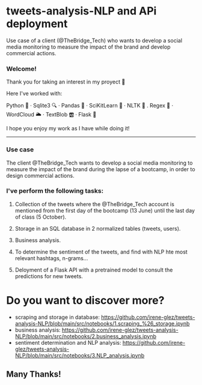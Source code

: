 # tweets-analysis-NLP and APi deployment
Use case of a client (@TheBridge_Tech) who wants to develop a social media monitoring to measure the impact of the brand and develop commercial actions.

### Welcome!

Thank you for taking an interest in my proyect 🙂

Here I've worked with:

Python 🐍  ·  Sqlite3 🔍  ·  Pandas 🐼  ·  SciKitLearn 🥼  ·  NLTK  📖 .  Regex  💬 · WordCloud 🌥 · TextBlob 🆎 · Flask 🦏

I hope you enjoy my work as I have while doing it!

--------------------------------------------------------------------------------------------------------------------------------------------------

### Use case
The client @TheBridge_Tech wants to develop a social media monitoring to measure the impact of the brand during the lapse of a bootcamp, in order to design commercial actions.


### I've perform the following tasks:
1. Collection of the tweets where the @TheBridge_Tech account is mentioned from the first day of the bootcamp (13 June) until the last day of class (5 October).

2. Storage in an SQL database in 2 normalized tables (tweets, users).

3. Business analysis.

4. To determine the sentiment of the tweets, and find with NLP hte most relevant hashtags, n-grams...

5. Deloyment of a Flask API with a pretrained model to consult the predictions for new tweets.

# Do you want to discover more? 

 - scraping and storage in database: https://github.com/irene-glez/tweets-analysis-NLP/blob/main/src/notebooks/1.scraping_%26_storage.ipynb
 - business analysis: https://github.com/irene-glez/tweets-analysis-NLP/blob/main/src/notebooks/2.business_analysis.ipynb
 - sentiment determination and NLP analysis: https://github.com/irene-glez/tweets-analysis-NLP/blob/main/src/notebooks/3.NLP_analysis.ipynb


Many Thanks!
--------------------------------------------------------------------------------------------------------------------------------------------------

